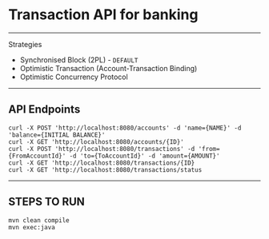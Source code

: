 # Transaction API for banking
---
Strategies

- Synchronised Block (2PL) - `DEFAULT`
- Optimistic Transaction (Account-Transaction Binding)
- Optimistic Concurrency Protocol
---
API Endpoints
---
```
curl -X POST 'http://localhost:8080/accounts' -d 'name={NAME}' -d 'balance={INITIAL BALANCE}'
curl -X GET 'http://localhost:8080/accounts/{ID}'
curl -X POST 'http://localhost:8080/transactions' -d 'from={FromAccountId}' -d 'to={ToAccountId}' -d 'amount={AMOUNT}'
curl -X GET 'http://localhost:8080/transactions/{ID}
curl -X GET 'http://localhost:8080/transactions/status
```
---
STEPS TO RUN
---
```
mvn clean compile
mvn exec:java
```

